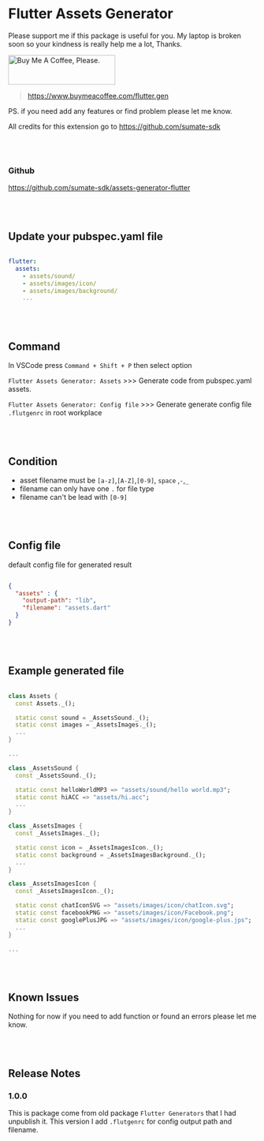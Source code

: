 # Flutter Assets Generator

Please support me if this package is useful for you. My laptop is broken soon so your kindness is really help me a lot, Thanks.

<a href="https://www.buymeacoffee.com/flutter.gen" target="_blank"><img src="https://cdn.buymeacoffee.com/buttons/v2/default-yellow.png" alt="Buy Me A Coffee, Please." style="height: 60px !important;width: 217px !important;" ></a>

> <https://www.buymeacoffee.com/flutter.gen>

PS. if you need add any features or find problem please let me know.
<br />

All credits for this extension go to <https://github.com/sumate-sdk>

<br />
<br />

### Github
<https://github.com/sumate-sdk/assets-generator-flutter>

<br />
<br />

## Update your pubspec.yaml file

``` yaml

flutter:
  assets:
    - assets/sound/
    - assets/images/icon/
    - assets/images/background/
    ...

```

<br />
<br />

## Command

In VSCode press `Command + Shift + P` then select option

`Flutter Assets Generator: Assets` >>> Generate code from pubspec.yaml assets.

`Flutter Assets Generator: Config file` >>> Generate generate config file `.flutgenrc` in root workplace

<br />
<br />


## Condition

- asset filename must be `[a-z]`,`[A-Z]`,`[0-9]`, `space` ,`-`,`_`
- filename can only have one `.` for file type
- filename can't be lead with `[0-9]`

<br />
<br />

## Config file

default config file for generated result

``` json

{
  "assets" : {
    "output-path": "lib",
    "filename": "assets.dart"
  }
}

```

<br />
<br />

## Example generated file

``` dart

class Assets {
  const Assets._();

  static const sound = _AssetsSound._();
  static const images = _AssetsImages._();
  ...
}

...

class _AssetsSound {
  const _AssetsSound._();

  static const helloWorldMP3 => "assets/sound/hello world.mp3";
  static const hiACC => "assets/hi.acc";
  ...
}

class _AssetsImages {
  const _AssetsImages._();

  static const icon = _AssetsImagesIcon._();
  static const background = _AssetsImagesBackground._();
  ...
}

class _AssetsImagesIcon {
  const _AssetsImagesIcon._();

  static const chatIconSVG => "assets/images/icon/chatIcon.svg";
  static const facebookPNG => "assets/images/icon/Facebook.png";
  static const googlePlusJPG => "assets/images/icon/google-plus.jps";
  ...
}

...

```

<br />
<br />

## Known Issues

Nothing for now if you need to add function or found an errors please let me know.

<br />
<br />

## Release Notes

### 1.0.0

This is package come from old package `Flutter Generators` that I had unpublish it.
This version I add `.flutgenrc` for config output path and filename.

